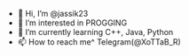 - 👋 Hi, I’m @jassik23
- 👀 I’m interested in PROGGING
- 🌱 I’m currently learning C++, Java, Python
- 📫 How to reach me^ Telegram(@XoTTaB_R)

<!---
jassik23/jassik23 is a ✨ special ✨ repository because its `README.md` (this file) appears on your GitHub profile.
You can click the Preview link to take a look at your changes.
--->
